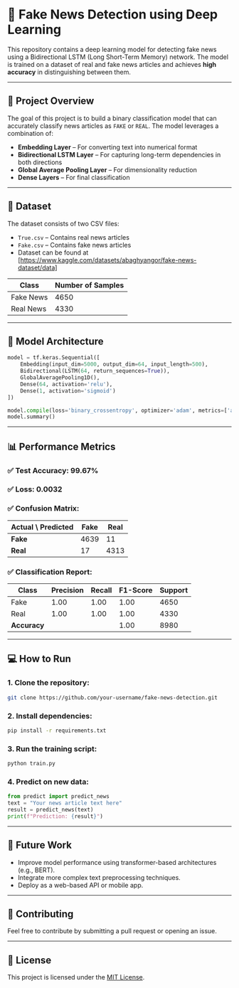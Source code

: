 # 📰 Fake News Detection using Deep Learning

This repository contains a deep learning model for detecting fake news using a Bidirectional LSTM (Long Short-Term Memory) network. The model is trained on a dataset of real and fake news articles and achieves **high accuracy** in distinguishing between them.

---

## 🚀 **Project Overview**

The goal of this project is to build a binary classification model that can accurately classify news articles as `FAKE` or `REAL`. The model leverages a combination of:

- **Embedding Layer** – For converting text into numerical format
- **Bidirectional LSTM Layer** – For capturing long-term dependencies in both directions
- **Global Average Pooling Layer** – For dimensionality reduction
- **Dense Layers** – For final classification

---

## 📂 **Dataset**
The dataset consists of two CSV files:
- `True.csv` – Contains real news articles
- `Fake.csv` – Contains fake news articles
- Dataset can be found at [https://www.kaggle.com/datasets/abaghyangor/fake-news-dataset/data]

| **Class** | **Number of Samples** |
|-----------|-----------------------|
| Fake News | 4650                  |
| Real News | 4330                  |

---

## 🧠 **Model Architecture**
```python
model = tf.keras.Sequential([
    Embedding(input_dim=5000, output_dim=64, input_length=500),
    Bidirectional(LSTM(64, return_sequences=True)),
    GlobalAveragePooling1D(),
    Dense(64, activation='relu'),
    Dense(1, activation='sigmoid')
])

model.compile(loss='binary_crossentropy', optimizer='adam', metrics=['accuracy'])
model.summary()
```

---

## 📊 **Performance Metrics**
### ✅ **Test Accuracy:** 99.67%

### ✅ **Loss:** 0.0032

### ✅ **Confusion Matrix:**
| Actual \ Predicted | Fake | Real |
|-------------------|------|------|
| **Fake**           | 4639 | 11   |
| **Real**           | 17   | 4313 |

### ✅ **Classification Report:**
| Class | Precision | Recall | F1-Score | Support |
|-------|-----------|--------|----------|---------|
| Fake  | 1.00      | 1.00   | 1.00     | 4650    |
| Real  | 1.00      | 1.00   | 1.00     | 4330    |
| **Accuracy** |       |        | 1.00     | 8980    |

---

## 💻 **How to Run**
### 1. Clone the repository:
```bash
git clone https://github.com/your-username/fake-news-detection.git
```

### 2. Install dependencies:
```bash
pip install -r requirements.txt
```

### 3. Run the training script:
```bash
python train.py
```

### 4. Predict on new data:
```python
from predict import predict_news
text = "Your news article text here"
result = predict_news(text)
print(f"Prediction: {result}")
```

---

## 🌟 **Future Work**
- Improve model performance using transformer-based architectures (e.g., BERT).
- Integrate more complex text preprocessing techniques.
- Deploy as a web-based API or mobile app.

---

## 🤝 **Contributing**
Feel free to contribute by submitting a pull request or opening an issue.

---

## 📜 **License**
This project is licensed under the [MIT License](LICENSE).

